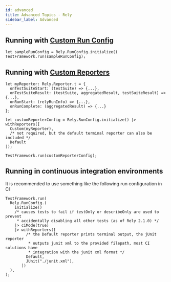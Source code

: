 ```yaml
---
id: advanced
title: Advanced Topics - Rely
sidebar_label: Advanced
---
```


## Running with [Custom Run Config](https://github.com/facebookexperimental/reason-native/blob/master/src/rely/RunConfig.re)

```reason
let sampleRunConfig = Rely.RunConfig.initialize()
TestFramework.run(sampleRunConfig);
```

## Running with [Custom Reporters](https://github.com/facebookexperimental/reason-native/blob/master/src/rely/reporters/Reporter.re)

```reason
let myReporter: Rely.Reporter.t = {
  onTestSuiteStart: (testSuite) => {...},
  onTestSuiteResult: (testSuite, aggregatedResult, testSuiteResult) => {...},
  onRunStart: (relyRunInfo) => {...},
  onRunComplete: (aggregatedResult) => {...}
};

let customReporterConfig = Rely.RunConfig.initialize() |> withReporters([
  Custom(myReporter),
  /* not required, but the default terminal reporter can also be included */
  Default
]);

TestFramework.run(customReporterConfig);
```

## Running in continuous integration environments

It is recommended to use something like the following run configuration in CI

```reason
TestFramework.run(
  Rely.RunConfig.(
    initialize()
    /* causes tests to fail if testOnly or describeOnly are used to prevent
     * accidentally disabling all other tests (as of Rely 2.1.0) */
    |> ciMode(true)
    |> withReporters([
         /* the Default reporter prints terminal output, the jUnit reporter
          * outputs junit xml to the provided filepath, most CI solutions have
          * integration with the junit xml format */
         Default,
         JUnit("./junit.xml"),
       ])
  ),
);
```
